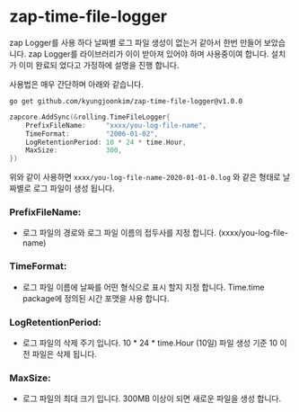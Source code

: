 # zap-time-file-logger


zap Logger를 사용 하다 날짜별 로그 파일 생성이 없는거 같아서 한번 만들어 보았습니다.
zap Logger를 라이브러리가 이이 받아져 있어야 하며 사용중이여 합니다. 
설치가 이미 완료되 었다고 가정하에 설명을 진행 합니다.

사용법은 매우 간단하며 아래와 같습니다.

```
go get github.com/kyungjoonkim/zap-time-file-logger@v1.0.0
```


```go
zapcore.AddSync(&rolling.TimeFileLogger{
    PrefixFileName:     "xxxx/you-log-file-name",
    TimeFormat:         "2006-01-02",
    LogRetentionPeriod: 10 * 24 * time.Hour,
    MaxSize:            300,
})
```

위와 같이 사용하면 `xxxx/you-log-file-name-2020-01-01-0.log` 와 같은 형태로 날짜별로 로그 파일이 생성 됩니다.

### PrefixFileName:
- 로그 파일의 경로와 로그 파일 이름의 접두사를 지정 합니다. (xxxx/you-log-file-name)

### TimeFormat:
- 로그 파일 이름에 날짜를 어떤 형식으로 표시 할지 지정 합니다. Time.time package에 정의된 시간 포맷을 사용 합니다.

### LogRetentionPeriod:
- 로그 파일의 삭제 주기 입니다. 10 * 24 * time.Hour (10일) 파일 생성 기준 10 이전 파일은 삭제 됩니다.

### MaxSize:
- 로그 파일의 최대 크기 입니다. 300MB 이상이 되면 새로운 파일을 생성 합니다.

